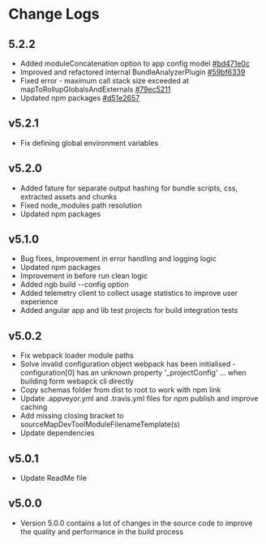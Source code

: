 # Change Logs

## 5.2.2

- Added moduleConcatenation option to app config model [#bd471e0c](https://github.com/BizAppFramework/angular-build/commit/bd471e0c93536db07644fb7cac1e0f4a1d121ad9)
- Improved and refactored internal BundleAnalyzerPlugin [#59bf6339](https://github.com/BizAppFramework/angular-build/commit/59bf63397e816168507a4b4f6a84d5fe53793229)
- Fixed error - maximum call stack size exceeded at mapToRollupGlobalsAndExternals [#79ec5211](https://github.com/BizAppFramework/angular-build/commit/79ec5211a232c02fc36be85c21dfbd99b9d5132a)
- Updated npm packages [#d51e2657](https://github.com/BizAppFramework/angular-build/commit/d51e265727d52ca3fba5066696319340b65f15a2)

## v5.2.1

- Fix defining global environment variables

## v5.2.0

- Added fature for separate output hashing for bundle scripts, css, extracted assets and chunks
- Fixed node_modules path resolution
- Updated npm packages

## v5.1.0

- Bug fixes, Improvement in error handling and logging logic
- Updated npm packages
- Improvement in before run clean logic
- Added ngb build --config option
- Added telemetry client to collect usage statistics to improve user experience
- Added angular app and lib test projects for build integration tests

## v5.0.2

- Fix webpack loader module paths
- Solve invalid configuration object webpack has been initialised - configuration[0] has an unknown property '_projectConfig' ... when building form webapck cli directly
- Copy schemas folder from dist to root to work with npm link
- Update .appveyor.yml and .travis.yml files for npm publish and improve caching
- Add missing closing bracket to sourceMapDevToolModuleFilenameTemplate(s)
- Update dependencies

## v5.0.1

- Update ReadMe file

## v5.0.0

- Version 5.0.0 contains a lot of changes in the source code to improve the quality and performance in the build process
